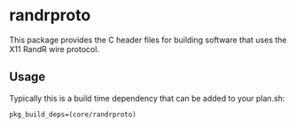 # randrproto

This package provides the C header files for building software that
uses the X11 RandR wire protocol.

## Usage

Typically this is a build time dependency that can be added to your
plan.sh:

    pkg_build_deps=(core/randrproto)
